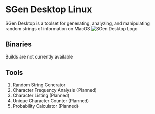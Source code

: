 # SGen Desktop Linux
SGen Desktop is a toolset for generating, analyzing, and manipulating random strings of information on MacOS
![SGen Desktop Logo](https://v0lttech.com/assets/img/sgendesktoplogo.png)

## Binaries
Builds are not currently available

## Tools
1. Random String Generator
2. Character Frequency Analysis (Planned)
3. Character Listing (Planned)
4. Unique Character Counter (Planned)
5. Probability Calculator (Planned)
